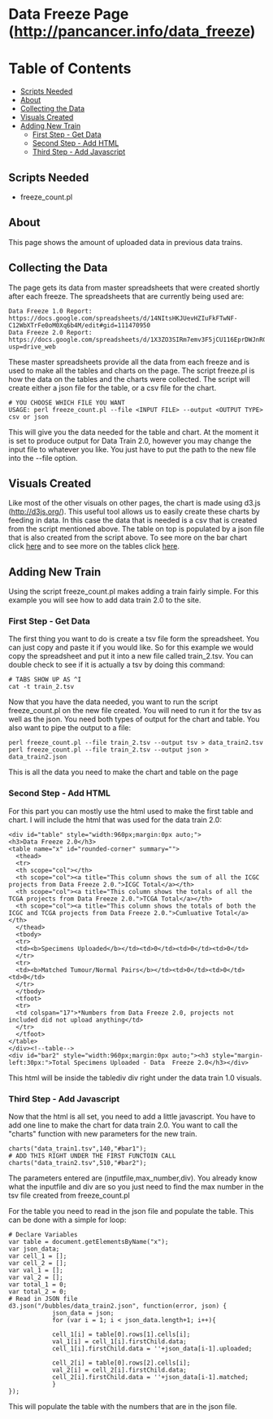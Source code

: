 # Data Freeze Page (http://pancancer.info/data_freeze)

# Table of Contents
  * [Scripts Needed](#scripts-needed)
  * [About](#about)
  * [Collecting the Data](#collecting-the-data)
  * [Visuals Created](#visuals-created)
  * [Adding New Train](#adding-new-train)
    * [First Step - Get Data](#first-step---get-file)
    * [Second Step - Add HTML](#second-step---add-html)
    * [Third Step - Add Javascript](#third-step---add-javascript)
 
## Scripts Needed
  * freeze_count.pl
  
## About 
This page shows the amount of uploaded data in previous data trains. 

## Collecting the Data
The page gets its data from master spreadsheets that were created shortly after each freeze. The spreadsheets that are currently being used are:

    Data Freeze 1.0 Report: https://docs.google.com/spreadsheets/d/14NItsHKJUevHZIuFkFTwNF-C12WbXTrFe0oM0Xq6b4M/edit#gid=111470950
    Data Freeze 2.0 Report: https://docs.google.com/spreadsheets/d/1X3ZO3SIRm7emv3F5jCU116EprDWJnRGNqCB8x5HqOws/edit?usp=drive_web
    
These master spreadsheets provide all the data from each freeze and is used to make all the tables and charts on the page. The script freeze.pl is how the data on the tables and the charts were collected. The script will create either a json file for the table, or a csv file for the chart. 

    # YOU CHOOSE WHICH FILE YOU WANT 
    USAGE: perl freeze_count.pl --file <INPUT FILE> --output <OUTPUT TYPE> csv or json
  
This will give you the data needed for the table and chart. At the moment it is set to produce output for Data Train 2.0, however you may change the input file to whatever you like. You just have to put the path to the new file into the --file option. 

## Visuals Created
Like most of the other visuals on other pages, the chart is made using d3.js (http://d3js.org/). This useful tool allows us to easily create these charts by feeding in data. In this case the data that is needed is a csv that is created from the script mentioned above. The table on top is populated by a json file that is also created from the script above. To see more on the bar chart click [here](http://bl.ocks.org/mbostock/3885304) and to see more on the tables click [here](https://github.com/ICGC-TCGA-PanCancer/pancancer-info/blob/develop/pancan-scripts/docs/how-to-tables.md).

## Adding New Train 
Using the script freeze_count.pl makes adding a train fairly simple. For this example you will see how to add data train 2.0 to the site.

### First Step - Get Data 
The first thing you want to do is create a tsv file form the spreadsheet. You can just copy and paste it if you would like. So for this example we would copy the spreadsheet and put it into a new file called train_2.tsv. You can double check to see if it is actually a tsv by doing this command:

    # TABS SHOW UP AS ^I
    cat -t train_2.tsv

Now that you have the data needed, you want to run the script freeze_count.pl on the new file created. You will need to run it for the tsv as well as the json. You need both types of output for the chart and table. You also want to pipe the output to a file:

    perl freeze_count.pl --file train_2.tsv --output tsv > data_train2.tsv
    perl freeze_count.pl --file train_2.tsv --output json > data_train2.json
  
This is all the data you need to make the chart and table on the page

### Second Step - Add HTML
For this part you can mostly use the html used to make the first table and chart. I will include the html that was used for the data train 2.0:

    <div id="table" style="width:960px;margin:0px auto;">
    <h3>Data Freeze 2.0</h3>
    <table name="x" id="rounded-corner" summary="">
      <thead>
      <tr>
      <th scope="col"></th>
      <th scope="col"><a title="This column shows the sum of all the ICGC projects from Data Freeze 2.0.">ICGC Total</a></th>
      <th scope="col"><a title="This column shows the totals of all the TCGA projects from Data Freeze 2.0.">TCGA Total</a></th>
      <th scope="col"><a title="This column shows the totals of both the ICGC and TCGA projects from Data Freeze 2.0.">Cumluative Total</a></th>
      </thead>
      <tbody>
      <tr>
      <td><b>Specimens Uploaded</b></td><td>0</td><td>0</td><td>0</td>
      </tr>
      <tr>
      <td><b>Matched Tumour/Normal Pairs</b></td><td>0</td><td>0</td><td>0</td>
      </tr>
      </tbody>
      <tfoot>
      <tr>
      <td colspan="17">*Numbers from Data Freeze 2.0, projects not included did not upload anything</td>
      </tr>
      </tfoot>
    </table>
    </div><!--table-->
    <div id="bar2" style="width:960px;margin:0px auto;"><h3 style="margin-left:30px:">Total Specimens Uploaded - Data  Freeze 2.0</h3></div>
    
This html will be inside the tablediv div right under the data train 1.0 visuals.

### Third Step - Add Javascript
Now that the html is all set, you need to add a little javascript. You have to add one line to make the chart for data train 2.0. You want to call the "charts" function with new parameters for the new train. 

    charts("data_train1.tsv",140,"#bar1");
    # ADD THIS RIGHT UNDER THE FIRST FUNCTOIN CALL 
    charts("data_train2.tsv",510,"#bar2");
    
The parameters entered are (inputfile,max_number,div). You already know what the inputfile and div are so you just need to find the max number in the tsv file created from freeze_count.pl

For the table you need to read in the json file and populate the table. This can be done with a simple for loop:

    # Declare Variables
    var table = document.getElementsByName("x");
    var json_data;
    var cell_1 = [];
    var cell_2 = [];
    var val_1 = [];
    var val_2 = [];
    var total_1 = 0;
    var total_2 = 0;
    # Read in JSON file 
    d3.json("/bubbles/data_train2.json", function(error, json) {     
                json_data = json;
                for (var i = 1; i < json_data.length+1; i++){
                        
                cell_1[i] = table[0].rows[1].cells[i];
                val_1[i] = cell_1[i].firstChild.data;
                cell_1[i].firstChild.data = ''+json_data[i-1].uploaded;
                
                cell_2[i] = table[0].rows[2].cells[i];
                val_2[i] = cell_2[i].firstChild.data;
                cell_2[i].firstChild.data = ''+json_data[i-1].matched;
                }
    });
    
This will populate the table with the numbers that are in the json file.
